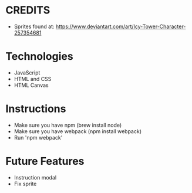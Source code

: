 # CREDITS
* Sprites found at: https://www.deviantart.com/art/Icy-Tower-Character-257354681

# Technologies
* JavaScript
* HTML and CSS
* HTML Canvas

# Instructions
* Make sure you have npm (brew install node)
* Make sure you have webpack (npm install webpack)
* Run 'npm webpack'

# Future Features
* Instruction modal
* Fix sprite
